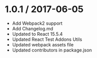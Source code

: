 1.0.1 / 2017-06-05
==================

* Add Webpack2 support
* Add Changelog.md
* Updated to React 15.5.4
* Updated React Test Addons Utils
* Updated webpack assets file
* Updated contributors in package.json